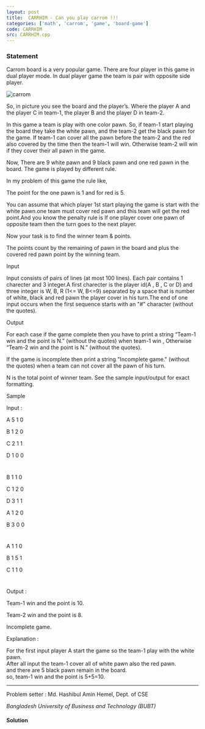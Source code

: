 ```yaml
---
layout: post
title:  CARRHIM - Can you play carrom !!!
categories: ['math', 'carrom', 'game', 'board-game']
code: CARRHIM
src: CARRHIM.cpp
---
```


### **Statement**

Carrom board is a very popular game. There are four player in this game in
dual player mode. In dual player game the team is pair with opposite side
player.

![carrom](http://s10.postimg.org/l9ipohck9/carom.png)

So, in picture you see the board and the player’s. Where the player A and the
player C in team-1, the player B and the player D in team-2.

In this game a team is play with one color pawn. So, if team-1 start playing
the board they take the white pawn, and the team-2 get the black pawn for the
game. If team-1 can cover all the pawn before the team-2 and the red also
covered by the time then the team-1 will win. Otherwise team-2 will win if
they cover their all pawn in the game.

Now, There are 9 white pawn and 9 black pawn and one red pawn in the board.
The game is played by different rule.

In my problem of this game the rule like,

The point for the one pawn is 1 and for red is 5.

You can assume that which player 1st start playing the game is start with the
white pawn.one team must cover red pawn and this team will get the red
point.And you know the penalty rule is If one player cover one pawn of
opposite team then the turn goes to the next player.

Now your task is to find the winner team & points.

The points count by the remaining of pawn in the board and plus the covered
red pawn point by the winning team.

Input  


Input consists of pairs of lines (at most 100 lines). Each pair contains 1
charecter and 3 integer.A first charecter is the player id(A , B , C or D) and
three integer is W, B, R (1<= W, B<=9) separated by a space that is number of
white, black and red pawn the player cover in his turn.The end of one input
occurs when the first sequence starts with an "#" character (without the
quotes).

Output  

For each case if the game complete then you have to print a string “Team-1 win
and the point is N.” (without the quotes) when team-1 win , Otherwise “Team-2
win and the point is N.” (without the quotes).

If the game is incomplete then print a string "Incomplete game." (without the
quotes) when a team can not cover all the pawn of his turn.

N is the total point of winner team. See the sample input/output for exact
formatting.

Sample

 Input :

A 5 1 0

B 1 2 0

C 2 1 1

D 1 0 0

#

B 1 1 0

C 1 2 0

D 3 1 1

A 1 2 0

B 3 0 0

#

A 1 1 0

B 1 5 1

C 1 1 0

#

Output :

Team-1 win and the point is 10.

Team-2 win and the point is 8.

Incomplete game.

Explanation :  
  
For the first input player A start the game so the team-1 play with the white
pawn.  
After all input the team-1 cover all of white pawn also the red pawn.  
and there are 5 black pawn remain in the board.  
so, team-1 win and the point is 5+5=10.

____________________________________________________________________________________________________________

Problem setter : Md. Hashibul Amin Hemel, Dept. of CSE

_Bangladesh University of Business and Technology (BUBT)_



    
    
    



#### **Solution**



